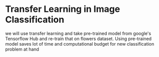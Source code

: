# Transfer Learning in Image Classification

we will use transfer learning and take pre-trained model from google's Tensorflow Hub and re-train that on flowers dataset. Using pre-trained model saves lot of time and computational budget for new classification problem at hand
